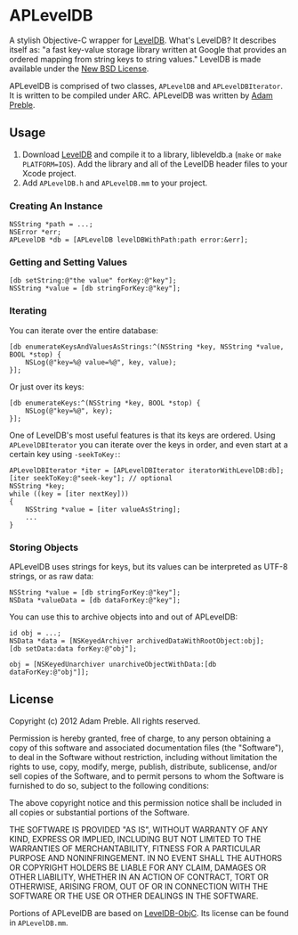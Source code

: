 # APLevelDB

A stylish Objective-C wrapper for [LevelDB][].  What's LevelDB?  It describes itself as: "a fast key-value storage library written at Google that provides an ordered mapping from string keys to string values."  LevelDB is made available under the [New BSD License][].

APLevelDB is comprised of two classes, `APLevelDB` and `APLevelDBIterator`.  It is written to be compiled under ARC.  APLevelDB was written by [Adam Preble][].

## Usage

1. Download [LevelDB][] and compile it to a library, libleveldb.a (`make` or `make PLATFORM=IOS`).  Add the library and all of the LevelDB header files to your Xcode project.
2. Add `APLevelDB.h` and `APLevelDB.mm` to your project.

### Creating An Instance

	NSString *path = ...;
	NSError *err;
	APLevelDB *db = [APLevelDB levelDBWithPath:path error:&err];

### Getting and Setting Values

	[db setString:@"the value" forKey:@"key"];
	NSString *value = [db stringForKey:@"key"];

### Iterating

You can iterate over the entire database:

	[db enumerateKeysAndValuesAsStrings:^(NSString *key, NSString *value, BOOL *stop) {
		NSLog(@"key=%@ value=%@", key, value);
	}];	

Or just over its keys:

	[db enumerateKeys:^(NSString *key, BOOL *stop) {
		NSLog(@"key=%@", key);
	}];	

One of LevelDB's most useful features is that its keys are ordered. Using `APLevelDBIterator` you can iterate over the keys in order, and even start at a certain key using `-seekToKey:`:

	APLevelDBIterator *iter = [APLevelDBIterator iteratorWithLevelDB:db];
	[iter seekToKey:@"seek-key"]; // optional
	NSString *key;
	while ((key = [iter nextKey]))
	{
		NSString *value = [iter valueAsString];
		...
	}

### Storing Objects

APLevelDB uses strings for keys, but its values can be interpreted as UTF-8 strings, or as raw data:

	NSString *value = [db stringForKey:@"key"];
	NSData *valueData = [db dataForKey:@"key"];

You can use this to archive objects into and out of APLevelDB:

	id obj = ...;
	NSData *data = [NSKeyedArchiver archivedDataWithRootObject:obj];
	[db setData:data forKey:@"obj"];
	
	obj = [NSKeyedUnarchiver unarchiveObjectWithData:[db dataForKey:@"obj"]];


## License

Copyright (c) 2012 Adam Preble. All rights reserved.

Permission is hereby granted, free of charge, to any person obtaining a copy
of this software and associated documentation files (the "Software"), to deal
in the Software without restriction, including without limitation the rights
to use, copy, modify, merge, publish, distribute, sublicense, and/or sell
copies of the Software, and to permit persons to whom the Software is
furnished to do so, subject to the following conditions:

The above copyright notice and this permission notice shall be included in
all copies or substantial portions of the Software.

THE SOFTWARE IS PROVIDED "AS IS", WITHOUT WARRANTY OF ANY KIND, EXPRESS OR
IMPLIED, INCLUDING BUT NOT LIMITED TO THE WARRANTIES OF MERCHANTABILITY,
FITNESS FOR A PARTICULAR PURPOSE AND NONINFRINGEMENT. IN NO EVENT SHALL THE
AUTHORS OR COPYRIGHT HOLDERS BE LIABLE FOR ANY CLAIM, DAMAGES OR OTHER
LIABILITY, WHETHER IN AN ACTION OF CONTRACT, TORT OR OTHERWISE, ARISING FROM,
OUT OF OR IN CONNECTION WITH THE SOFTWARE OR THE USE OR OTHER DEALINGS IN
THE SOFTWARE.

Portions of APLevelDB are based on [LevelDB-ObjC][].  Its license can be found in `APLevelDB.mm`.

[LevelDB]: http://code.google.com/p/leveldb/
[Adam Preble]: http://adampreble.net/
[LevelDB-ObjC]: https://github.com/hoisie/LevelDB-ObjC
[New BSD License]: http://www.opensource.org/licenses/bsd-license.php
